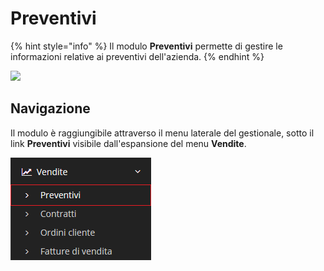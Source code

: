 # Preventivi

{% hint style="info" %}
Il modulo **Preventivi** permette di gestire le informazioni relative ai preventivi dell'azienda.
{% endhint %}

![](https://firebasestorage.googleapis.com/v0/b/gitbook-x-prod.appspot.com/o/spaces%2F-LZJeLg23eVDvrCv74U7-887967055%2Fuploads%2FAos1ZeXQ3YnOSEQcSdC5%2Ffile.png?alt=media)

## Navigazione

Il modulo è raggiungibile attraverso il menu laterale del gestionale, sotto il link **Preventivi** visibile dall'espansione del menu **Vendite**.

![Screenshot navigazione preventivi](../../../.gitbook/assets/navigazionepreventivi.PNG)
